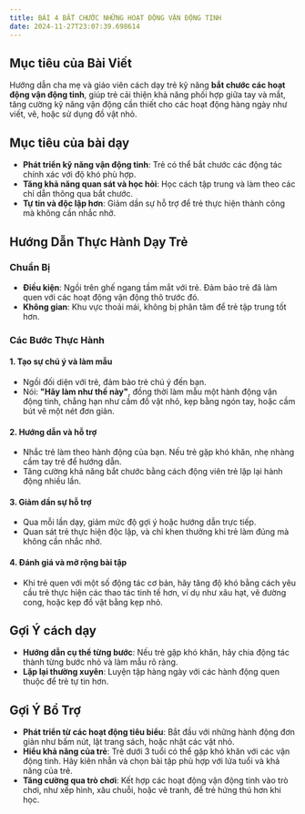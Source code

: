 ```yaml
---
title: BÀI 4 BẮT CHƯỚC NHỮNG HOẠT ĐỘNG VẬN ĐỘNG TINH
date: 2024-11-27T23:07:39.698614
---
```


## Mục tiêu của Bài Viết  

Hướng dẫn cha mẹ và giáo viên cách dạy trẻ kỹ năng **bắt chước các hoạt động vận động tinh**, giúp trẻ cải thiện khả năng phối hợp giữa tay và mắt, tăng cường kỹ năng vận động cần thiết cho các hoạt động hàng ngày như viết, vẽ, hoặc sử dụng đồ vật nhỏ.  

## Mục tiêu của bài dạy  

- **Phát triển kỹ năng vận động tinh**: Trẻ có thể bắt chước các động tác chính xác với độ khó phù hợp.  
- **Tăng khả năng quan sát và học hỏi**: Học cách tập trung và làm theo các chỉ dẫn thông qua bắt chước.  
- **Tự tin và độc lập hơn**: Giảm dần sự hỗ trợ để trẻ thực hiện thành công mà không cần nhắc nhở.  

## Hướng Dẫn Thực Hành Dạy Trẻ  

### Chuẩn Bị  

- **Điều kiện**: Ngồi trên ghế ngang tầm mắt với trẻ. Đảm bảo trẻ đã làm quen với các hoạt động vận động thô trước đó.  
- **Không gian**: Khu vực thoải mái, không bị phân tâm để trẻ tập trung tốt hơn.  

### Các Bước Thực Hành  

#### 1. Tạo sự chú ý và làm mẫu  
- Ngồi đối diện với trẻ, đảm bảo trẻ chú ý đến bạn.  
- Nói: **"Hãy làm như thế này"**, đồng thời làm mẫu một hành động vận động tinh, chẳng hạn như cầm đồ vật nhỏ, kẹp bằng ngón tay, hoặc cầm bút vẽ một nét đơn giản.  

#### 2. Hướng dẫn và hỗ trợ  
- Nhắc trẻ làm theo hành động của bạn. Nếu trẻ gặp khó khăn, nhẹ nhàng cầm tay trẻ để hướng dẫn.  
- Tăng cường khả năng bắt chước bằng cách động viên trẻ lặp lại hành động nhiều lần.  

#### 3. Giảm dần sự hỗ trợ  
- Qua mỗi lần dạy, giảm mức độ gợi ý hoặc hướng dẫn trực tiếp.  
- Quan sát trẻ thực hiện độc lập, và chỉ khen thưởng khi trẻ làm đúng mà không cần nhắc nhở.  

#### 4. Đánh giá và mở rộng bài tập  
- Khi trẻ quen với một số động tác cơ bản, hãy tăng độ khó bằng cách yêu cầu trẻ thực hiện các thao tác tinh tế hơn, ví dụ như xâu hạt, vẽ đường cong, hoặc kẹp đồ vật bằng kẹp nhỏ.  

## Gợi Ý cách dạy  

- **Hướng dẫn cụ thể từng bước**: Nếu trẻ gặp khó khăn, hãy chia động tác thành từng bước nhỏ và làm mẫu rõ ràng.  
- **Lặp lại thường xuyên**: Luyện tập hàng ngày với các hành động quen thuộc để trẻ tự tin hơn.  

## Gợi Ý Bổ Trợ  

- **Phát triển từ các hoạt động tiêu biểu**: Bắt đầu với những hành động đơn giản như bấm nút, lật trang sách, hoặc nhặt các vật nhỏ.  
- **Hiểu khả năng của trẻ**: Trẻ dưới 3 tuổi có thể gặp khó khăn với các vận động tinh. Hãy kiên nhẫn và chọn bài tập phù hợp với lứa tuổi và khả năng của trẻ.  
- **Tăng cường qua trò chơi**: Kết hợp các hoạt động vận động tinh vào trò chơi, như xếp hình, xâu chuỗi, hoặc vẽ tranh, để trẻ hứng thú hơn khi học.  




